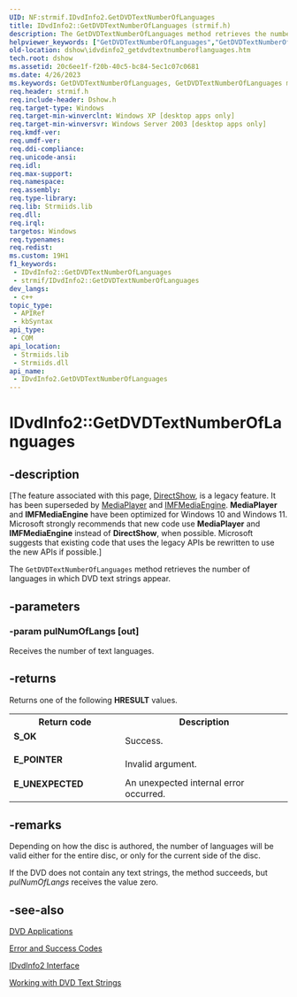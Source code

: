 ```yaml
---
UID: NF:strmif.IDvdInfo2.GetDVDTextNumberOfLanguages
title: IDvdInfo2::GetDVDTextNumberOfLanguages (strmif.h)
description: The GetDVDTextNumberOfLanguages method retrieves the number of languages in which DVD text strings appear.
helpviewer_keywords: ["GetDVDTextNumberOfLanguages","GetDVDTextNumberOfLanguages method [DirectShow]","GetDVDTextNumberOfLanguages method [DirectShow]","IDvdInfo2 interface","IDvdInfo2 interface [DirectShow]","GetDVDTextNumberOfLanguages method","IDvdInfo2.GetDVDTextNumberOfLanguages","IDvdInfo2::GetDVDTextNumberOfLanguages","IDvdInfo2GetDVDTextNumberOfLanguages","dshow.idvdinfo2_getdvdtextnumberoflanguages","strmif/IDvdInfo2::GetDVDTextNumberOfLanguages"]
old-location: dshow\idvdinfo2_getdvdtextnumberoflanguages.htm
tech.root: dshow
ms.assetid: 20c6ee1f-f20b-40c5-bc84-5ec1c07c0681
ms.date: 4/26/2023
ms.keywords: GetDVDTextNumberOfLanguages, GetDVDTextNumberOfLanguages method [DirectShow], GetDVDTextNumberOfLanguages method [DirectShow],IDvdInfo2 interface, IDvdInfo2 interface [DirectShow],GetDVDTextNumberOfLanguages method, IDvdInfo2.GetDVDTextNumberOfLanguages, IDvdInfo2::GetDVDTextNumberOfLanguages, IDvdInfo2GetDVDTextNumberOfLanguages, dshow.idvdinfo2_getdvdtextnumberoflanguages, strmif/IDvdInfo2::GetDVDTextNumberOfLanguages
req.header: strmif.h
req.include-header: Dshow.h
req.target-type: Windows
req.target-min-winverclnt: Windows XP [desktop apps only]
req.target-min-winversvr: Windows Server 2003 [desktop apps only]
req.kmdf-ver: 
req.umdf-ver: 
req.ddi-compliance: 
req.unicode-ansi: 
req.idl: 
req.max-support: 
req.namespace: 
req.assembly: 
req.type-library: 
req.lib: Strmiids.lib
req.dll: 
req.irql: 
targetos: Windows
req.typenames: 
req.redist: 
ms.custom: 19H1
f1_keywords:
 - IDvdInfo2::GetDVDTextNumberOfLanguages
 - strmif/IDvdInfo2::GetDVDTextNumberOfLanguages
dev_langs:
 - c++
topic_type:
 - APIRef
 - kbSyntax
api_type:
 - COM
api_location:
 - Strmiids.lib
 - Strmiids.dll
api_name:
 - IDvdInfo2.GetDVDTextNumberOfLanguages
---
```


# IDvdInfo2::GetDVDTextNumberOfLanguages


## -description

\[The feature associated with this page, [DirectShow](/windows/win32/directshow/directshow), is a legacy feature. It has been superseded by [MediaPlayer](/uwp/api/Windows.Media.Playback.MediaPlayer) and [IMFMediaEngine](/windows/win32/api/mfmediaengine/nn-mfmediaengine-imfmediaengine). **MediaPlayer** and **IMFMediaEngine** have been optimized for Windows 10 and Windows 11. Microsoft strongly recommends that new code use **MediaPlayer** and **IMFMediaEngine** instead of **DirectShow**, when possible. Microsoft suggests that existing code that uses the legacy APIs be rewritten to use the new APIs if possible.\]

The <code>GetDVDTextNumberOfLanguages</code> method retrieves the number of languages in which DVD text strings appear.

## -parameters

### -param pulNumOfLangs [out]

Receives the number of text languages.

## -returns

Returns one of the following <b>HRESULT</b> values.

<table>
<tr>
<th>Return code</th>
<th>Description</th>
</tr>
<tr>
<td width="40%">
<dl>
<dt><b>S_OK</b></dt>
</dl>
</td>
<td width="60%">
Success.

</td>
</tr>
<tr>
<td width="40%">
<dl>
<dt><b>E_POINTER</b></dt>
</dl>
</td>
<td width="60%">
Invalid argument.

</td>
</tr>
<tr>
<td width="40%">
<dl>
<dt><b>E_UNEXPECTED</b></dt>
</dl>
</td>
<td width="60%">
An unexpected internal error occurred.

</td>
</tr>
</table>

## -remarks

Depending on how the disc is authored, the number of languages will be valid either for the entire disc, or only for the current side of the disc.

If the DVD does not contain any text strings, the method succeeds, but <i>pulNumOfLangs</i> receives the value zero.

## -see-also

<a href="/windows/desktop/DirectShow/dvd-applications">DVD Applications</a>



<a href="/windows/desktop/DirectShow/error-and-success-codes">Error and Success Codes</a>



<a href="/windows/desktop/api/strmif/nn-strmif-idvdinfo2">IDvdInfo2 Interface</a>



<a href="/windows/desktop/DirectShow/working-with-dvd-text-strings">Working with DVD Text Strings</a>